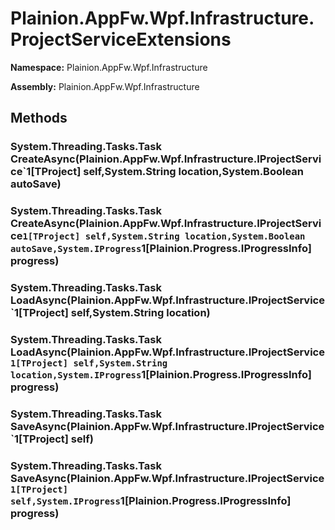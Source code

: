 
# Plainion.AppFw.Wpf.Infrastructure.ProjectServiceExtensions

**Namespace:** Plainion.AppFw.Wpf.Infrastructure

**Assembly:** Plainion.AppFw.Wpf.Infrastructure


## Methods

### System.Threading.Tasks.Task CreateAsync(Plainion.AppFw.Wpf.Infrastructure.IProjectService`1[TProject] self,System.String location,System.Boolean autoSave)

### System.Threading.Tasks.Task CreateAsync(Plainion.AppFw.Wpf.Infrastructure.IProjectService`1[TProject] self,System.String location,System.Boolean autoSave,System.IProgress`1[Plainion.Progress.IProgressInfo] progress)

### System.Threading.Tasks.Task LoadAsync(Plainion.AppFw.Wpf.Infrastructure.IProjectService`1[TProject] self,System.String location)

### System.Threading.Tasks.Task LoadAsync(Plainion.AppFw.Wpf.Infrastructure.IProjectService`1[TProject] self,System.String location,System.IProgress`1[Plainion.Progress.IProgressInfo] progress)

### System.Threading.Tasks.Task SaveAsync(Plainion.AppFw.Wpf.Infrastructure.IProjectService`1[TProject] self)

### System.Threading.Tasks.Task SaveAsync(Plainion.AppFw.Wpf.Infrastructure.IProjectService`1[TProject] self,System.IProgress`1[Plainion.Progress.IProgressInfo] progress)
